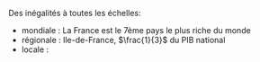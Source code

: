 Des inégalités à toutes les échelles: 
- mondiale : La France est le 7ème pays le plus riche du monde
- régionale : Ile-de-France, $\frac{1}{3}$ du PIB national
- locale :